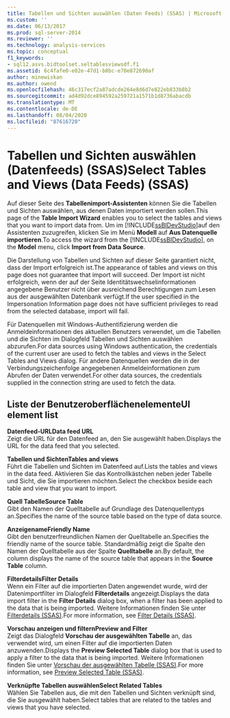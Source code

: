 ```yaml
---
title: Tabellen und Sichten auswählen (Daten Feeds) (SSAS) | Microsoft-Dokumentation
ms.custom: ''
ms.date: 06/13/2017
ms.prod: sql-server-2014
ms.reviewer: ''
ms.technology: analysis-services
ms.topic: conceptual
f1_keywords:
- sql12.asvs.bidtoolset.seltablesviewsdf.f1
ms.assetid: 6c4fafe0-e02e-47d1-b8bc-e70e872690af
author: minewiskan
ms.author: owend
ms.openlocfilehash: 46c317ecf2a87adcde264e8d6d7e822eb833b8b2
ms.sourcegitcommit: ad4d92dce894592a259721a1571b1d8736abacdb
ms.translationtype: MT
ms.contentlocale: de-DE
ms.lasthandoff: 08/04/2020
ms.locfileid: "87616720"
---
```

# <a name="select-tables-and-views-data-feeds-ssas"></a><span data-ttu-id="6c06a-102">Tabellen und Sichten auswählen (Datenfeeds) (SSAS)</span><span class="sxs-lookup"><span data-stu-id="6c06a-102">Select Tables and Views (Data Feeds) (SSAS)</span></span>
  <span data-ttu-id="6c06a-103">Auf dieser Seite des **Tabellenimport-Assistenten** können Sie die Tabellen und Sichten auswählen, aus denen Daten importiert werden sollen.</span><span class="sxs-lookup"><span data-stu-id="6c06a-103">This page of the **Table Import Wizard** enables you to select the tables and views that you want to import data from.</span></span> <span data-ttu-id="6c06a-104">Um im [!INCLUDE[ssBIDevStudio](../includes/ssbidevstudio-md.md)]auf den Assistenten zuzugreifen, klicken Sie im Menü **Modell** auf **Aus Datenquelle importieren**.</span><span class="sxs-lookup"><span data-stu-id="6c06a-104">To access the wizard from the [!INCLUDE[ssBIDevStudio](../includes/ssbidevstudio-md.md)], on the **Model** menu, click **Import from Data Source**.</span></span>  
  
 <span data-ttu-id="6c06a-105">Die Darstellung von Tabellen und Sichten auf dieser Seite garantiert nicht, dass der Import erfolgreich ist.</span><span class="sxs-lookup"><span data-stu-id="6c06a-105">The appearance of tables and views on this page does not guarantee that import will succeed.</span></span> <span data-ttu-id="6c06a-106">Der Import ist nicht erfolgreich, wenn der auf der Seite Identitätswechselinformationen angegebene Benutzer nicht über ausreichend Berechtigungen zum Lesen aus der ausgewählten Datenbank verfügt.</span><span class="sxs-lookup"><span data-stu-id="6c06a-106">If the user specified in the Impersonation Information page does not have sufficient privileges to read from the selected database, import will fail.</span></span>  
  
 <span data-ttu-id="6c06a-107">Für Datenquellen mit Windows-Authentifizierung werden die Anmeldeinformationen des aktuellen Benutzers verwendet, um die Tabellen und die Sichten im Dialogfeld Tabellen und Sichten auswählen abzurufen.</span><span class="sxs-lookup"><span data-stu-id="6c06a-107">For data sources using Windows authentication, the credentials of the current user are used to fetch the tables and views in the Select Tables and Views dialog.</span></span> <span data-ttu-id="6c06a-108">Für andere Datenquellen werden die in der Verbindungszeichenfolge angegebenen Anmeldeinformationen zum Abrufen der Daten verwendet.</span><span class="sxs-lookup"><span data-stu-id="6c06a-108">For other data sources, the credentials supplied in the connection string are used to fetch the data.</span></span>  
  
## <a name="ui-element-list"></a><span data-ttu-id="6c06a-109">Liste der Benutzeroberflächenelemente</span><span class="sxs-lookup"><span data-stu-id="6c06a-109">UI element list</span></span>  
 <span data-ttu-id="6c06a-110">**Datenfeed-URL**</span><span class="sxs-lookup"><span data-stu-id="6c06a-110">**Data feed URL**</span></span>  
 <span data-ttu-id="6c06a-111">Zeigt die URL für den Datenfeed an, den Sie ausgewählt haben.</span><span class="sxs-lookup"><span data-stu-id="6c06a-111">Displays the URL for the data feed that you selected.</span></span>  
  
 <span data-ttu-id="6c06a-112">**Tabellen und Sichten**</span><span class="sxs-lookup"><span data-stu-id="6c06a-112">**Tables and views**</span></span>  
 <span data-ttu-id="6c06a-113">Führt die Tabellen und Sichten im Datenfeed auf.</span><span class="sxs-lookup"><span data-stu-id="6c06a-113">Lists the tables and views in the data feed.</span></span> <span data-ttu-id="6c06a-114">Aktivieren Sie das Kontrollkästchen neben jeder Tabelle und Sicht, die Sie importieren möchten.</span><span class="sxs-lookup"><span data-stu-id="6c06a-114">Select the checkbox beside each table and view that you want to import.</span></span>  
  
 <span data-ttu-id="6c06a-115">**Quell Tabelle**</span><span class="sxs-lookup"><span data-stu-id="6c06a-115">**Source Table**</span></span>  
 <span data-ttu-id="6c06a-116">Gibt den Namen der Quelltabelle auf Grundlage des Datenquellentyps an.</span><span class="sxs-lookup"><span data-stu-id="6c06a-116">Specifies the name of the source table based on the type of data source.</span></span>  
  
 <span data-ttu-id="6c06a-117">**Anzeigename**</span><span class="sxs-lookup"><span data-stu-id="6c06a-117">**Friendly Name**</span></span>  
 <span data-ttu-id="6c06a-118">Gibt den benutzerfreundlichen Namen der Quelltabelle an.</span><span class="sxs-lookup"><span data-stu-id="6c06a-118">Specifies the friendly name of the source table.</span></span> <span data-ttu-id="6c06a-119">Standardmäßig zeigt die Spalte den Namen der Quelltabelle aus der Spalte **Quelltabelle** an.</span><span class="sxs-lookup"><span data-stu-id="6c06a-119">By default, the column displays the name of the source table that appears in the **Source Table** column.</span></span>  
  
 <span data-ttu-id="6c06a-120">**Filterdetails**</span><span class="sxs-lookup"><span data-stu-id="6c06a-120">**Filter Details**</span></span>  
 <span data-ttu-id="6c06a-121">Wenn ein Filter auf die importierten Daten angewendet wurde, wird der Datenimportfilter im Dialogfeld **Filterdetails** angezeigt.</span><span class="sxs-lookup"><span data-stu-id="6c06a-121">Displays the data import filter in the **Filter Details** dialog box, when a filter has been applied to the data that is being imported.</span></span> <span data-ttu-id="6c06a-122">Weitere Informationen finden Sie unter [Filterdetails &#40;SSAS&#41;](filter-details-ssas.md).</span><span class="sxs-lookup"><span data-stu-id="6c06a-122">For more information, see [Filter Details &#40;SSAS&#41;](filter-details-ssas.md).</span></span>  
  
 <span data-ttu-id="6c06a-123">**Vorschau anzeigen und filtern**</span><span class="sxs-lookup"><span data-stu-id="6c06a-123">**Preview and Filter**</span></span>  
 <span data-ttu-id="6c06a-124">Zeigt das Dialogfeld **Vorschau der ausgewählten Tabelle** an, das verwendet wird, um einen Filter auf die importierten Daten anzuwenden.</span><span class="sxs-lookup"><span data-stu-id="6c06a-124">Displays the **Preview Selected Table** dialog box that is used to apply a filter to the data that is being imported.</span></span> <span data-ttu-id="6c06a-125">Weitere Informationen finden Sie unter [Vorschau der ausgewählten Tabelle &#40;SSAS&#41;](preview-selected-table-ssas.md).</span><span class="sxs-lookup"><span data-stu-id="6c06a-125">For more information, see [Preview Selected Table &#40;SSAS&#41;](preview-selected-table-ssas.md).</span></span>  
  
 <span data-ttu-id="6c06a-126">**Verknüpfte Tabellen auswählen**</span><span class="sxs-lookup"><span data-stu-id="6c06a-126">**Select Related Tables**</span></span>  
 <span data-ttu-id="6c06a-127">Wählen Sie Tabellen aus, die mit den Tabellen und Sichten verknüpft sind, die Sie ausgewählt haben.</span><span class="sxs-lookup"><span data-stu-id="6c06a-127">Select tables that are related to the tables and views that you have selected.</span></span>  
  
  
